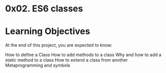 # 0x02. ES6 classes

# Learning Objectives

At the end of this project, you are expected to know:

How to define a Class
How to add methods to a class
Why and how to add a static method to a class
How to extend a class from another
Metaprogramming and symbols
